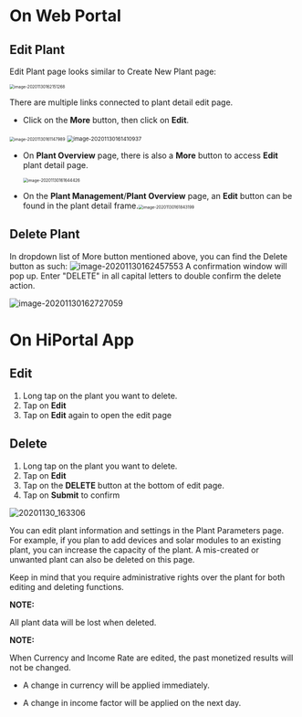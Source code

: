 # On Web Portal

## Edit Plant

Edit Plant page looks similar to Create New Plant page:

<img src="https://i.loli.net/2020/11/30/S5FaZ12GBcTEiKH.png" alt="image-20201130162151268" style="zoom:50%;" />

There are multiple links connected to plant detail edit page.

* Click on the **More** button, then click on **Edit**.

<img src="https://i.loli.net/2020/11/30/jucM5eQHpJmrtZD.png" alt="image-20201130161147989" style="zoom:50%;" />

<img src="https://i.loli.net/2020/11/30/yFne6JW9ovAILbz.png" alt="image-20201130161410937" style="zoom:67%;" />

* On **Plant Overview** page, there is also a **More** button to access **Edit** plant detail page.

  <img src="https://i.loli.net/2020/11/30/qyzFRhfBdI7paVj.png" alt="image-20201130161644426" style="zoom: 50%;" />

* On the **Plant Management**/**Plant Overview** page, an **Edit** button can be found in the plant detail frame.<img src="C:/Users/shaochen.ji/AppData/Roaming/Typora/typora-user-images/image-20201130161843199.png" alt="image-20201130161843199" style="zoom:50%;" />

## Delete Plant

In dropdown list of More button mentioned above, you can find the Delete button as such:
![image-20201130162457553](https://i.loli.net/2020/11/30/EyoTiaM1c9Z47Hx.png)
A confirmation window will pop up. Enter "DELETE" in all capital letters to double confirm the delete action.

![image-20201130162727059](https://i.loli.net/2020/11/30/wLdeUW8zBRgnZVr.png)



# On HiPortal App

## Edit

1. Long tap on the plant you want to delete.
2. Tap on **Edit**
3. Tap on **Edit** again to open the edit page

## Delete

1. Long tap on the plant you want to delete.
2. Tap on **Edit**
3. Tap on the **DELETE** button at the bottom of edit page.
4. Tap on **Submit** to confirm

![20201130_163306](https://i.loli.net/2020/11/30/kqoMxpvs9GBThgz.gif)

You can edit plant information and settings in the Plant Parameters page. For example, if you plan to add devices and solar modules to an existing plant, you can increase the capacity of the plant. A mis-created or unwanted plant can also be deleted on this page.

Keep in mind that you require administrative rights over the plant for both editing and deleting functions. 

**NOTE:**

All plant data will be lost when deleted.

**NOTE:**

When Currency and Income Rate are edited, the past monetized results will not be changed.

* A change in currency will be applied immediately.

* A change in income factor will be applied on the next day.
